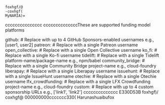     foxhgf/@
    -coxhgf(
    MyNARIA)=
ccccccccccccccc
ccccccccccccccThese are supported funding model platforms

github: # Replace with up to 4 GitHub Sponsors-enabled usernames e.g., [user1, user2]
patreon: # Replace with a single Patreon username
open_collective: # Replace with a single Open Collective username
ko_fi: # Replace with a single Ko-fi username
tidelift: # Replace with a single Tidelift platform-name/package-name e.g., npm/babel
community_bridge: # Replace with a single Community Bridge project-name e.g., cloud-foundry
liberapay: # Replace with a single Liberapay username
issuehunt: # Replace with a single IssueHunt username
otechie: # Replace with a single Otechie username
lfx_crowdfunding: # Replace with a single LFX Crowdfunding project-name e.g., cloud-foundry
custom: # Replace with up to 4 custom sponsorship URLs e.g., ['link1', 'link2']
cccccccccccccc
    E330D53B
    foxhgf)/
    coxhgf@
    000000000ccccccc330(
Harunashuaibufox 
